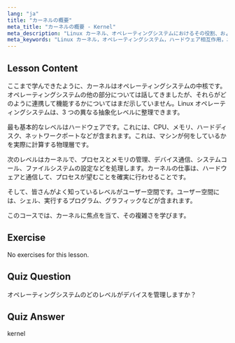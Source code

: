 ```yaml
---
lang: "ja"
title: "カーネルの概要"
meta_title: "カーネルの概要 - Kernel"
meta_description: "Linux カーネル、オペレーティングシステムにおけるその役割、およびハードウェアとユーザー空間との相互作用について学びます。OS の主要コンポーネントを理解します。"
meta_keywords: "Linux カーネル，オペレーティングシステム，ハードウェア相互作用，ユーザー空間，Linux チュートリアル，初心者ガイド"
---
```


## Lesson Content

ここまで学んできたように、カーネルはオペレーティングシステムの中核です。オペレーティングシステムの他の部分については話してきましたが、それらがどのように連携して機能するかについてはまだ示していません。Linux オペレーティングシステムは、3 つの異なる抽象化レベルに整理できます。

最も基本的なレベルはハードウェアです。これには、CPU、メモリ、ハードディスク、ネットワークポートなどが含まれます。これは、マシンが何をしているかを実際に計算する物理層です。

次のレベルはカーネルで、プロセスとメモリの管理、デバイス通信、システムコール、ファイルシステムの設定などを処理します。カーネルの仕事は、ハードウェアと通信して、プロセスが望むことを確実に行わせることです。

そして、皆さんがよく知っているレベルがユーザー空間です。ユーザー空間には、シェル、実行するプログラム、グラフィックなどが含まれます。

このコースでは、カーネルに焦点を当て、その複雑さを学びます。

## Exercise

No exercises for this lesson.

## Quiz Question

オペレーティングシステムのどのレベルがデバイスを管理しますか？

## Quiz Answer

kernel
